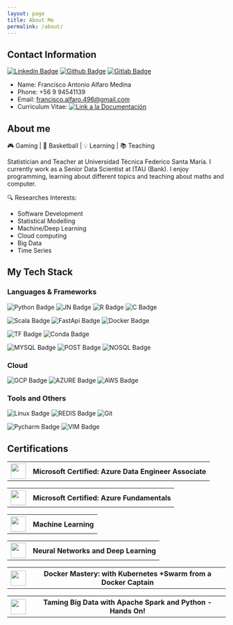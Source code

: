 ```yaml
---
layout: page
title: About Me
permalink: /about/
---
```


## Contact Information

[![Linkedin Badge](https://img.shields.io/badge/LinkedIn-0077B5?style=for-the-badge&logo=linkedin&logoColor=white)](https://www.linkedin.com/in/faam/) 
[![Github Badge](https://img.shields.io/badge/GitHub-100000?style=for-the-badge&logo=github&logoColor=white)](https://github.com/fralfaro) 
[![Gitlab Badge](https://img.shields.io/badge/GitLab-330F63?style=for-the-badge&logo=gitlab&logoColor=white)](https://gitlab.com/FAAM) 

- Name: Francisco Antonio Alfaro Medina
- Phone: +56 9 94541139
- Email: francisco.alfaro.496@gmail.com
- Curriculum Vitae: <a href="https://gitlab.com/FAAM/curriculum_vitae/-/jobs/1363077500/artifacts/browse"><img alt="Link a la Documentación" src="https://img.shields.io/badge/CV-link-brightgreen"></a>





## About me 
🎮 Gaming | 🏀 Basketball | 💡 Learning | 📚 Teaching 

Statistician and Teacher at Universidad Técnica Federico Santa María.
I currently work as a Senior Data Scientist at ITAU (Bank). I enjoy programming, learning about different topics and teaching about maths and computer. 



🔍 Researches Interests:
 - Software Development
 - Statistical Modelling
 - Machine/Deep Learning
 - Cloud computing
 - Big Data
 - Time Series


## My Tech Stack

### Languages & Frameworks

![Python Badge](https://img.shields.io/badge/Python-100000?style=for-the-badge&logo=python&logoColor=darkgreen)
![JN Badge](https://img.shields.io/badge/Jupyter-100000.svg?&style=for-the-badge&logo=Jupyter&logoColor=whiten)
![R Badge](https://img.shields.io/badge/R-100000?style=for-the-badge&logo=r&logoColor=blue)
![C Badge](https://img.shields.io/badge/C-100000?style=for-the-badge&logo=c&logoColor=Yellow)

![Scala Badge](https://img.shields.io/badge/Scala-DC322F?style=for-the-badge&logo=scala&logoColor=white)
![FastApi Badge](https://img.shields.io/badge/fastapi-109989?style=for-the-badge&logo=FASTAPI&logoColor=white)
![Docker Badge](https://img.shields.io/badge/Docker-2CA5E0?style=for-the-badge&logo=docker&logoColor=white)

![TF Badge](https://img.shields.io/badge/TensorFlow-FF6F00?style=for-the-badge&logo=TensorFlow&logoColor=white)
![Conda Badge](https://img.shields.io/badge/conda-342B029.svg?&style=for-the-badge&logo=anaconda&logoColor=white)

![MYSQL Badge](https://img.shields.io/badge/MySQL-2311AB00?style=for-the-badge&logo=mysql&logoColor=white)
![POST Badge](https://img.shields.io/badge/PostgreSQL-316192?style=for-the-badge&logo=postgresql&logoColor=white)
![NOSQL Badge](https://img.shields.io/badge/MongoDB-4EA94B?style=for-the-badge&logo=mongodb&logoColor=white)

### Cloud

![GCP Badge](https://img.shields.io/badge/Google_Cloud-100000?style=for-the-badge&logo=google-cloud&logoColor=darkgreen)
![AZURE Badge](https://img.shields.io/badge/microsoft%20azure-100000?style=for-the-badge&logo=microsoft-azure&logoColor=blue)
![AWS Badge](https://img.shields.io/badge/Amazon_AWS-100000?style=for-the-badge&logo=amazon-aws&logoColor=orange)

### Tools and Others

![Linux Badge](https://img.shields.io/badge/Linux-FCC624?style=for-the-badge&logo=linux&logoColor=black)
![REDIS Badge](https://img.shields.io/badge/redis-%23DD0031.svg?&style=for-the-badge&logo=redis&logoColor=white)
![Git](https://img.shields.io/badge/-Git-black?style=for-the-badge&logo=git)

![Pycharm Badge](https://img.shields.io/badge/pycharm-143?style=for-the-badge&logo=pycharm&logoColor=black&color=black&labelColor=green)
![VIM Badge](https://img.shields.io/badge/VIM-%2311AB00.svg?&style=for-the-badge&logo=vim&logoColor=white)



## Certifications

<table>
  <tr>
    <th><img src="https://upload.wikimedia.org/wikipedia/commons/thumb/4/44/Microsoft_logo.svg/480px-Microsoft_logo.svg.png" width="35" height="35" /> </th>
    <th >Microsoft Certified: Azure Data Engineer Associate</th>
  </tr>
</table>

<table>
  <tr>
    <th><img src="https://upload.wikimedia.org/wikipedia/commons/thumb/4/44/Microsoft_logo.svg/480px-Microsoft_logo.svg.png" width="35" height="35" /> </th>
    <th >Microsoft Certified: Azure Fundamentals</th>
  </tr>
</table>


<table>
  <tr>
    <th><img src="https://upload.wikimedia.org/wikipedia/commons/thumb/9/97/Coursera-Logo_600x600.svg/1200px-Coursera-Logo_600x600.svg.png" width="35" height="35" /> </th>
    <th >Machine Learning</th>
  </tr>
</table>

<table>
  <tr>
    <th><img src="https://upload.wikimedia.org/wikipedia/commons/thumb/9/97/Coursera-Logo_600x600.svg/1200px-Coursera-Logo_600x600.svg.png" width="35" height="35" /> </th>
    <th >Neural Networks and Deep Learning</th>
  </tr>
</table>

<table>
  <tr>
    <th><img src="https://i.pinimg.com/originals/d1/d7/11/d1d7113a292af6ebbe146a83c8a752a5.png" width="35" height="35" /> </th>
    <th >Docker Mastery: with Kubernetes +Swarm from a Docker Captain</th>
  </tr>
</table>

<table>
  <tr>
    <th><img src="https://i.pinimg.com/originals/d1/d7/11/d1d7113a292af6ebbe146a83c8a752a5.png" width="35" height="35" /> </th>
    <th >Taming Big Data with Apache Spark and Python - Hands On! </th>
  </tr>
</table>



